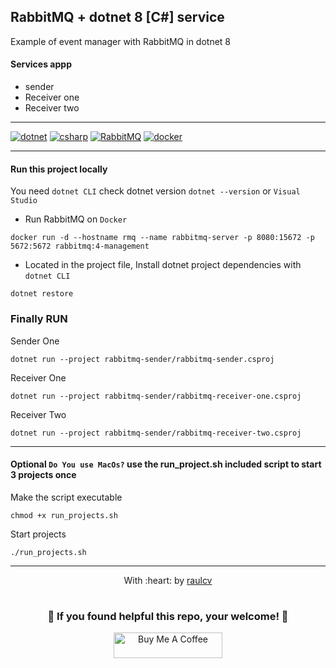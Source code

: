 ## RabbitMQ + dotnet 8 [C#] service

Example of event manager with RabbitMQ in dotnet 8

#### Services appp

- sender
- Receiver one
- Receiver two

---

[![dotnet](https://img.shields.io/badge/dotnet-V8-purple?style=for-the-badge&logo=dotnet&logoColor=white)](https://dotnet.microsoft.com/en-us/) [![csharp](https://img.shields.io/badge/CSharp-v12-darkgreen?style=for-the-badge&logo=C&logoColor=green)](https://dotnet.microsoft.com/es-es/languages/csharp) [![RabbitMQ](https://img.shields.io/badge/RabbitMQ-v8-blue?style=for-the-badge&logo=rabbitmq&logoColor=orange)](https://www.rabbitmq.com/) [![docker](https://img.shields.io/badge/DOCKER-v4-lightblue?style=for-the-badge&logo=docker&logoColor=lightblue)](https://www.docker.com/)

------------
#### Run this project locally
You need `dotnet CLI` check dotnet version `dotnet --version` or `Visual Studio`


* Run RabbitMQ on `Docker`
```
docker run -d --hostname rmq --name rabbitmq-server -p 8080:15672 -p 5672:5672 rabbitmq:4-management
```

* Located in the project file, Install dotnet project dependencies with `dotnet CLI`
```
dotnet restore
```

### Finally RUN

Sender One
 ```
 dotnet run --project rabbitmq-sender/rabbitmq-sender.csproj
 ```

 Receiver One
 ```
 dotnet run --project rabbitmq-sender/rabbitmq-receiver-one.csproj
 ```

 Receiver Two
 ```
 dotnet run --project rabbitmq-sender/rabbitmq-receiver-two.csproj
 ```

---

 #### Optional `Do You use MacOs?` use the run_project.sh included script to start 3 projects once

Make the script executable
```
chmod +x run_projects.sh
```

Start projects
```
./run_projects.sh
```

------------------------------------------------------------------------
<p align="center">
	With :heart: by <a href="https://www.raulcv.com" target="_blank">raulcv</a>
</p>

#
<h3 align="center">🤗 If you found helpful this repo, your welcome! 🐣</h3>
<p align="center">
<a href="https://www.buymeacoffee.com/iraulcv" target="_blank"><img src="https://cdn.buymeacoffee.com/buttons/default-orange.png" alt="Buy Me A Coffee" height="41" width="174"></a>
</p>